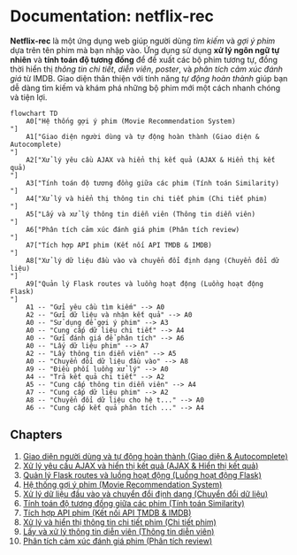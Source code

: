 # Documentation: netflix-rec

**Netflix-rec** là một ứng dụng web giúp người dùng *tìm kiếm* và *gợi ý phim* dựa trên tên phim mà bạn nhập vào. Ứng dụng sử dụng **xử lý ngôn ngữ tự nhiên** và **tính toán độ tương đồng** để đề xuất các bộ phim tương tự, đồng thời hiển thị *thông tin chi tiết*, *diễn viên*, *poster*, và *phân tích cảm xúc đánh giá* từ IMDB. Giao diện thân thiện với tính năng *tự động hoàn thành* giúp bạn dễ dàng tìm kiếm và khám phá những bộ phim mới một cách nhanh chóng và tiện lợi.


```mermaid
flowchart TD
    A0["Hệ thống gợi ý phim (Movie Recommendation System)
"]
    A1["Giao diện người dùng và tự động hoàn thành (Giao diện & Autocomplete)
"]
    A2["Xử lý yêu cầu AJAX và hiển thị kết quả (AJAX & Hiển thị kết quả)
"]
    A3["Tính toán độ tương đồng giữa các phim (Tính toán Similarity)
"]
    A4["Xử lý và hiển thị thông tin chi tiết phim (Chi tiết phim)
"]
    A5["Lấy và xử lý thông tin diễn viên (Thông tin diễn viên)
"]
    A6["Phân tích cảm xúc đánh giá phim (Phân tích review)
"]
    A7["Tích hợp API phim (Kết nối API TMDB & IMDB)
"]
    A8["Xử lý dữ liệu đầu vào và chuyển đổi định dạng (Chuyển đổi dữ liệu)
"]
    A9["Quản lý Flask routes và luồng hoạt động (Luồng hoạt động Flask)
"]
    A1 -- "Gửi yêu cầu tìm kiếm" --> A0
    A2 -- "Gửi dữ liệu và nhận kết quả" --> A0
    A0 -- "Sử dụng để gợi ý phim" --> A3
    A0 -- "Cung cấp dữ liệu chi tiết" --> A4
    A0 -- "Gửi đánh giá để phân tích" --> A6
    A0 -- "Lấy dữ liệu phim" --> A7
    A2 -- "Lấy thông tin diễn viên" --> A5
    A0 -- "Chuyển đổi dữ liệu đầu vào" --> A8
    A9 -- "Điều phối luồng xử lý" --> A0
    A4 -- "Trả kết quả chi tiết" --> A2
    A5 -- "Cung cấp thông tin diễn viên" --> A4
    A7 -- "Cung cấp dữ liệu phim" --> A2
    A8 -- "Chuyển đổi dữ liệu cho hệ t..." --> A0
    A6 -- "Cung cấp kết quả phân tích ..." --> A4
```

## Chapters

1. [Giao diện người dùng và tự động hoàn thành (Giao diện & Autocomplete)
](01_giao_diện_người_dùng_và_tự_động_hoàn_thành__giao_diện___autocomplete__.md)
2. [Xử lý yêu cầu AJAX và hiển thị kết quả (AJAX & Hiển thị kết quả)
](02_xử_lý_yêu_cầu_ajax_và_hiển_thị_kết_quả__ajax___hiển_thị_kết_quả__.md)
3. [Quản lý Flask routes và luồng hoạt động (Luồng hoạt động Flask)
](03_quản_lý_flask_routes_và_luồng_hoạt_động__luồng_hoạt_động_flask__.md)
4. [Hệ thống gợi ý phim (Movie Recommendation System)
](04_hệ_thống_gợi_ý_phim__movie_recommendation_system__.md)
5. [Xử lý dữ liệu đầu vào và chuyển đổi định dạng (Chuyển đổi dữ liệu)
](05_xử_lý_dữ_liệu_đầu_vào_và_chuyển_đổi_định_dạng__chuyển_đổi_dữ_liệu__.md)
6. [Tính toán độ tương đồng giữa các phim (Tính toán Similarity)
](06_tính_toán_độ_tương_đồng_giữa_các_phim__tính_toán_similarity__.md)
7. [Tích hợp API phim (Kết nối API TMDB & IMDB)
](07_tích_hợp_api_phim__kết_nối_api_tmdb___imdb__.md)
8. [Xử lý và hiển thị thông tin chi tiết phim (Chi tiết phim)
](08_xử_lý_và_hiển_thị_thông_tin_chi_tiết_phim__chi_tiết_phim__.md)
9. [Lấy và xử lý thông tin diễn viên (Thông tin diễn viên)
](09_lấy_và_xử_lý_thông_tin_diễn_viên__thông_tin_diễn_viên__.md)
10. [Phân tích cảm xúc đánh giá phim (Phân tích review)
](10_phân_tích_cảm_xúc_đánh_giá_phim__phân_tích_review__.md)
